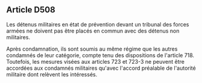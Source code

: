 Article D508
----
Les détenus militaires en état de prévention devant un tribunal des forces
armées ne doivent pas être placés en commun avec des détenus non militaires.

Après condamnation, ils sont soumis au même régime que les autres condamnés de
leur catégorie, compte tenu des dispositions de l'article 718. Toutefois, les
mesures visées aux articles 723 et 723-3 ne peuvent être accordées aux condamnés
militaires qu'avec l'accord préalable de l'autorité militaire dont relèvent les
intéressés.

